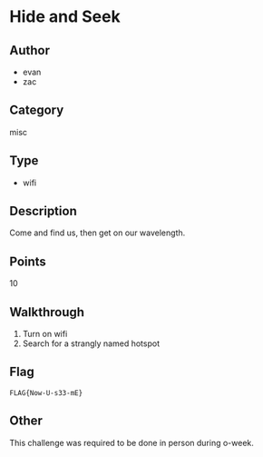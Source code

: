 # Hide and Seek

## Author
* evan
* zac

## Category
misc

## Type
* wifi

## Description
Come and find us, then get on our wavelength.

## Points
10

## Walkthrough
1. Turn on wifi
2. Search for a strangly named hotspot

## Flag
`FLAG{Now-U-s33-mE}`

## Other
This challenge was required to be done in person during o-week.

